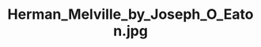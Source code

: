 ---
title: "Herman_Melville_by_Joseph_O_Eaton.jpg"
picture: "/assets/wikimedia-people/Herman_Melville_by_Joseph_O_Eaton.jpg"
bookmark: "https://en.wikipedia.org/wiki/File:Herman_Melville_by_Joseph_O_Eaton.jpg"
layout: picture
permalink: /wikimedia/:title/
related:
  - Herman Melville - Wikipedia
tags:
  - Herman Melville
  - Painting
  - Photograph
thumbnail: "/assets/wikimedia-people/389px-Herman_Melville_by_Joseph_O_Eaton.jpg"
---